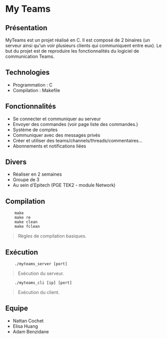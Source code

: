 # My Teams

## Présentation
MyTeams est un projet réalisé en C.
Il est composé de 2 binaires (un serveur ainsi qu'un voir plusieurs clients qui communiquent entre eux).
Le but du projet est de reproduire les fonctionnalités du logiciel de communication Teams.

## Technologies
- Programmation : C
- Compilation : Makefile

## Fonctionnalités
- Se connecter et communiquer au serveur
- Envoyer des commandes (voir page liste des commandes.)
- Système de comptes
- Communiquer avec des messages privés
- Créer et utiliser des teams/channels/threads/commentaires...
- Abonnements et notifications liées

## Divers
- Réaliser en 2 semaines
- Groupe de 3
- Au sein d'Epitech (PGE TEK2 - module Network)

## Compilation
```
    make
    make re
    make clean
    make fclean
```
> Règles de compilation basiques.

## Exécution
```
    ./myteams_server [port]
```
> Exécution du serveur.

```
    ./myteams_cli [ip] [port]
```
> Exécution du client.

## Equipe
- Nattan Cochet
- Elisa Huang
- Adam Benzidane
